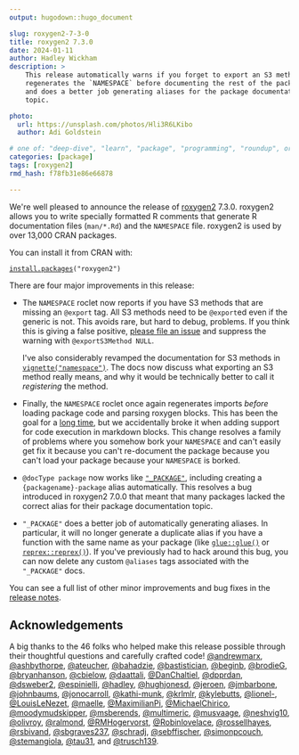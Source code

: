 ```yaml
---
output: hugodown::hugo_document

slug: roxygen2-7-3-0
title: roxygen2 7.3.0
date: 2024-01-11
author: Hadley Wickham
description: >
    This release automatically warns if you forget to export an S3 method,
    regenerates the `NAMESPACE` before documenting the rest of the package,
    and does a better job generating aliases for the package documentation
    topic.

photo:
  url: https://unsplash.com/photos/Hli3R6LKibo
  author: Adi Goldstein

# one of: "deep-dive", "learn", "package", "programming", "roundup", or "other"
categories: [package] 
tags: [roxygen2]
rmd_hash: f78fb31e86e66878

---
```


<!--
TODO:
* [x] Look over / edit the post's title in the yaml
* [x] Edit (or delete) the description; note this appears in the Twitter card
* [x] Pick category and tags (see existing with [`hugodown::tidy_show_meta()`](https://rdrr.io/pkg/hugodown/man/use_tidy_post.html))
* [x] Find photo & update yaml metadata
* [x] Create `thumbnail-sq.jpg`; height and width should be equal
* [x] Create `thumbnail-wd.jpg`; width should be >5x height
* [x] [`hugodown::use_tidy_thumbnails()`](https://rdrr.io/pkg/hugodown/man/use_tidy_post.html)
* [x] Add intro sentence, e.g. the standard tagline for the package
* [x] [`usethis::use_tidy_thanks()`](https://usethis.r-lib.org/reference/use_tidy_thanks.html)
-->

We're well pleased to announce the release of [roxygen2](http://roxygen2.r-lib.org/) 7.3.0. roxygen2 allows you to write specially formatted R comments that generate R documentation files (`man/*.Rd`) and the `NAMESPACE` file. roxygen2 is used by over 13,000 CRAN packages.

You can install it from CRAN with:

<div class="highlight">

<pre class='chroma'><code class='language-r' data-lang='r'><span><span class='nf'><a href='https://rdrr.io/r/utils/install.packages.html'>install.packages</a></span><span class='o'>(</span><span class='s'>"roxygen2"</span><span class='o'>)</span></span></code></pre>

</div>

There are four major improvements in this release:

-   The `NAMESPACE` roclet now reports if you have S3 methods that are missing an `@export` tag. All S3 methods need to be `@export`ed even if the generic is not. This avoids rare, but hard to debug, problems. If you think this is giving a false positive, [please file an issue](https://github.com/r-lib/roxygen2/issues/new) and suppress the warning with `@exportS3Method NULL`.

    I've also considerably revamped the documentation for S3 methods in [`vignette("namespace")`](https://roxygen2.r-lib.org/dev/articles/namespace.html#s3). The docs now discuss what exporting an S3 method really means, and why it would be technically better to call it *registering* the method.

-   Finally, the `NAMESPACE` roclet once again regenerates imports *before* loading package code and parsing roxygen blocks. This has been the goal for a [long time](https://github.com/r-lib/roxygen2/issues/372), but we accidentally broke it when adding support for code execution in markdown blocks. This change resolves a family of problems where you somehow bork your `NAMESPACE` and can't easily get fix it because you can't re-document the package because you can't load your package because your `NAMESPACE` is borked.

-   `@docType package` now works like [`"_PACKAGE"`](https://roxygen2.r-lib.org/articles/rd-other.html#packages), including creating a `{packagename}-package` alias automatically. This resolves a bug introduced in roxygen2 7.0.0 that meant that many packages lacked the correct alias for their package documentation topic.

-   `"_PACKAGE"` does a better job of automatically generating aliases. In particular, it will no longer generate a duplicate alias if you have a function with the same name as your package (like [`glue::glue()`](https://glue.tidyverse.org/reference/glue.html) or [`reprex::reprex()`](https://reprex.tidyverse.org/reference/reprex.html)). If you've previously had to hack around this bug, you can now delete any custom `@aliases` tags associated with the `"_PACKAGE"` docs.

You can see a full list of other minor improvements and bug fixes in the [release notes](https://github.com/r-lib/roxygen2/releases/tag/v7.3.0).

## Acknowledgements

A big thanks to the 46 folks who helped make this release possible through their thoughtful questions and carefully crafted code! [@andrewmarx](https://github.com/andrewmarx), [@ashbythorpe](https://github.com/ashbythorpe), [@ateucher](https://github.com/ateucher), [@bahadzie](https://github.com/bahadzie), [@bastistician](https://github.com/bastistician), [@beginb](https://github.com/beginb), [@brodieG](https://github.com/brodieG), [@bryanhanson](https://github.com/bryanhanson), [@cbielow](https://github.com/cbielow), [@daattali](https://github.com/daattali), [@DanChaltiel](https://github.com/DanChaltiel), [@dpprdan](https://github.com/dpprdan), [@dsweber2](https://github.com/dsweber2), [@espinielli](https://github.com/espinielli), [@hadley](https://github.com/hadley), [@hughjonesd](https://github.com/hughjonesd), [@jeroen](https://github.com/jeroen), [@jmbarbone](https://github.com/jmbarbone), [@johnbaums](https://github.com/johnbaums), [@jonocarroll](https://github.com/jonocarroll), [@kathi-munk](https://github.com/kathi-munk), [@krlmlr](https://github.com/krlmlr), [@kylebutts](https://github.com/kylebutts), [@lionel-](https://github.com/lionel-), [@LouisLeNezet](https://github.com/LouisLeNezet), [@maelle](https://github.com/maelle), [@MaximilianPi](https://github.com/MaximilianPi), [@MichaelChirico](https://github.com/MichaelChirico), [@moodymudskipper](https://github.com/moodymudskipper), [@msberends](https://github.com/msberends), [@multimeric](https://github.com/multimeric), [@musvaage](https://github.com/musvaage), [@neshvig10](https://github.com/neshvig10), [@olivroy](https://github.com/olivroy), [@ralmond](https://github.com/ralmond), [@RMHogervorst](https://github.com/RMHogervorst), [@Robinlovelace](https://github.com/Robinlovelace), [@rossellhayes](https://github.com/rossellhayes), [@rsbivand](https://github.com/rsbivand), [@sbgraves237](https://github.com/sbgraves237), [@schradj](https://github.com/schradj), [@sebffischer](https://github.com/sebffischer), [@simonpcouch](https://github.com/simonpcouch), [@stemangiola](https://github.com/stemangiola), [@tau31](https://github.com/tau31), and [@trusch139](https://github.com/trusch139).

